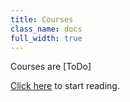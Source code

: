 ```yaml
---
title: Courses
class_name: docs
full_width: true
---
```


Courses are [ToDo]

[Click here](/docs/dashboard/courses/overview/) to start reading.

